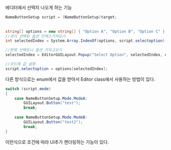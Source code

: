 
에디터에서 선택지 나오게 하는 기능

```C#
NameButtonSetup script = (NameButtonSetup)target;  
  
  
string[] options = new string[] { "Option A", "Option B", "Option C" };  
//과거 선택된 옵션 인덱스가져오기
int selectedIndex = System.Array.IndexOf(options, script.selectoption);  

//현제 선택도니 옵션 가지고오기
selectedIndex = EditorGUILayout.Popup("Select Option", selectedIndex, options);  

//코드에 값 설정
script.selectoption = options[selectedIndex];

```

다른 방식으로는 enum에서 값을 받아서   Editor class에서 사용하는 방법이 있다.

```c#
switch (script.mode)  
{  
    case NameButtonSetup.Mode.ModeA:   
        GUILayout.Button("test");  
        break;  
      
    case NameButtonSetup.Mode.ModeB:   
        GUILayout.Button("test2");  
        break;  
}
```

이런식으로 조건에 따라 UI추가 랜더링하는 기능이 있다.
